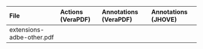 |File|Actions (VeraPDF)|Annotations (VeraPDF)|Annotations (JHOVE)|
|:--|:--|:--|:--|
|extensions-adbe-other.pdf||||
